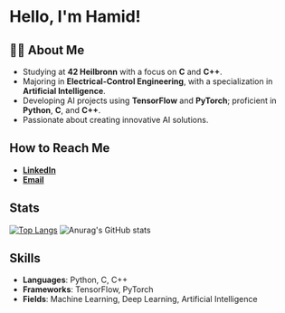 # Hello, I'm Hamid!

## 👨‍💻 About Me
- Studying at **42 Heilbronn** with a focus on **C** and **C++**.
- Majoring in **Electrical-Control Engineering**, with a specialization in **Artificial Intelligence**.
- Developing AI projects using **TensorFlow** and **PyTorch**; proficient in **Python**, **C**, and **C++**.
- Passionate about creating innovative AI solutions.

## How to Reach Me
- [**LinkedIn**](https://www.linkedin.com/in/hamiid-taheri/)
- [**Email**](mailto:taheri.hamiid@gmail.com)

##  Stats
[![Top Langs](https://github-readme-stats.vercel.app/api/top-langs/?username=hamidthri&theme=react&layout=compact&langs_count=8&hide_border=true)](https://github.com/anuraghazra/github-readme-stats)     ![Anurag's GitHub stats](https://github-readme-stats.vercel.app/api?username=hamidthri&show_icons=true&theme=transparent)

## Skills
- **Languages**: Python, C, C++
- **Frameworks**: TensorFlow, PyTorch
- **Fields**: Machine Learning, Deep Learning, Artificial Intelligence
